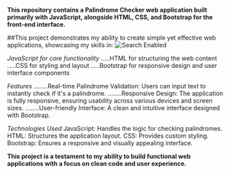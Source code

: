 **This repository contains a Palindrome Checker web application built primarily with JavaScript, alongside HTML, CSS, and Bootstrap for the front-end interface.**

##This project demonstrates my ability to create simple yet effective web applications, showcasing my skills in:
![Search Enabled](https://img.shields.io/badge/Search-Enabled-blue?logo=search)

*JavaScript for core functionality*
.....HTML for structuring the web content
.....CSS for styling and layout
.....Bootstrap for responsive design and user interface components

*Features*
........Real-time Palindrome Validation: Users can input text to instantly check if it's a palindrome.
........Responsive Design: The application is fully responsive, ensuring usability across various devices and screen sizes.
........User-friendly Interface: A clean and intuitive interface designed with Bootstrap.


*Technologies Used*
    JavaScript: Handles the logic for checking palindromes.
    HTML: Structures the application layout.
    CSS: Provides custom styling.
    Bootstrap: Ensures a responsive and visually appealing interface.


**This project is a testament to my ability to build functional web applications with a focus on clean code and user experience.**
